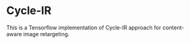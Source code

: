 # Cycle-IR
This is a Tensorflow implementation of Cycle-IR approach for content-aware image retargeting.
